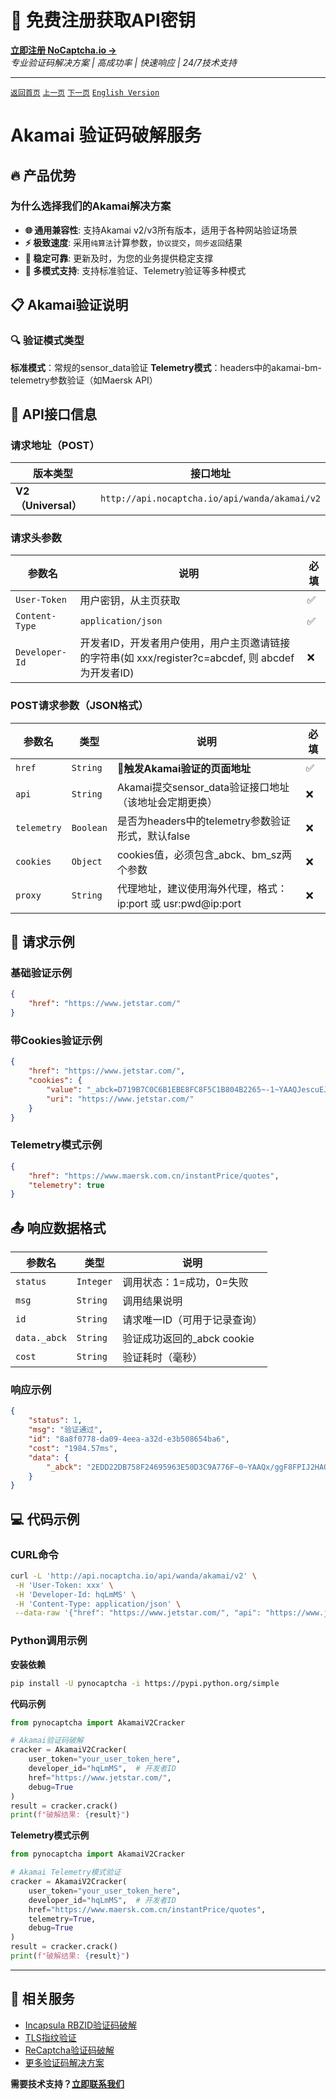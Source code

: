 # 🚀 免费注册获取API密钥
**[立即注册 NoCaptcha.io →](https://www.nocaptcha.io/register?c=hqLmMS)**  
*专业验证码解决方案 | 高成功率 | 快速响应 | 24/7技术支持*

---

[`返回首页`](../README.md)    [`上一页`](incapsula_rbzid.md)  [`下一页`](tls.md)	[`English Version`](../en-US/akamai.md)

# Akamai 验证码破解服务

## 🔥 产品优势

### 为什么选择我们的Akamai解决方案

* **🌐 通用兼容性**: 支持Akamai v2/v3所有版本，适用于各种网站验证场景
* **⚡ 极致速度**: 采用`纯算法`计算参数，`协议提交`，`同步返回`结果
* **🔄 稳定可靠**: 更新及时，为您的业务提供稳定支撑
* **🎯 多模式支持**: 支持标准验证、Telemetry验证等多种模式

## 📋 Akamai验证说明

### 🔍 验证模式类型

**标准模式**：常规的sensor_data验证
**Telemetry模式**：headers中的akamai-bm-telemetry参数验证（如Maersk API）

## 🔗 API接口信息

### 请求地址（POST）

| 版本类型 | 接口地址 |
|---------|---------|
| **V2（Universal）** | `http://api.nocaptcha.io/api/wanda/akamai/v2` |

### 请求头参数

| 参数名 | 说明 | 必填 |
|--------|------|------|
| `User-Token` | 用户密钥，从主页获取 | ✅ |
| `Content-Type` | `application/json` | ✅ |
| `Developer-Id` | 开发者ID，开发者用户使用，用户主页邀请链接的字符串(如 xxx/register?c=abcdef, 则 abcdef 为开发者ID) | ❌ |

### POST请求参数（JSON格式）

| 参数名 | 类型 | 说明 | 必填 |
|--------|------|------|------|
| `href` | `String` | 🚨**触发Akamai验证的页面地址** | ✅ |
| `api` | `String` | Akamai提交sensor_data验证接口地址（该地址会定期更换） | ❌ |
| `telemetry` | `Boolean` | 是否为headers中的telemetry参数验证形式，默认false | ❌ |
| `cookies` | `Object` | cookies值，必须包含_abck、bm_sz两个参数 | ❌ |
| `proxy` | `String` | 代理地址，建议使用海外代理，格式：ip:port 或 usr:pwd@ip:port | ❌ |

## 📝 请求示例

### 基础验证示例

```json
{
    "href": "https://www.jetstar.com/"
}
```

### 带Cookies验证示例

```json
{
    "href": "https://www.jetstar.com/",
    "cookies": {
        "value": "_abck=D719B7C0C6B1EBE8FC8F5C1B804B2265~-1~YAAQJescuEJsVzWIAQAAnwAZQQkN297mPe+Q48Xd0/10jSvgz/y69qQbPEwxUuQZhIhisL+GFAMfvabHtQPRUbiIqzDD6vA9iN9lvjzaAbKaL+aNXF/3EhpYYYUsBa0q92JUxusD8F09nFXy3mfZ8p8GzDk+/ikw4Y8QVQcchjC/s6XYbG+I2RSHl+lDOSvR2biGLFZ1dW2PsFZQ6Fs4M1/ccWfaXg6IRvzjlWaF0vH8GIoljDVRvZxwCeUO71QJORFxeVEEO43BiC3LczJhMomt8pnTbnJcMbMbi1zFcYUKUZjYvB7+kJ1JsMHfVdzbrwTB2I3bePGPgX06RvzCReVCETYpJB7H+XEeJgQQDzKiYZhCONfnae3BQUll~-1~-1~1684722838; bm_sz=751A827227D797408E66A3559D978757~YAAQpVcyuNsPVjCIAQAAMTCrRhNw86NLVNcBypYZvOkbMMnc+ef6EeDWu9UtvPw3OfyfpKLmEFQeDw99mddahdMlOj3VxzPz8eV9mfMSWDLxup33fIKAvsMvnUjvAJV0gpZvTTwdk0atKXCg1DXvs+U+VOvPPJtS76B2t+r0jXrB+cUm2hJL7qF59kbHLBl54yypauoWa1qEu9lgelS5kdwiR93A0c9IRagfLG4VjFydhZBoD6ldWEQjQUflrf00GSoxQpL0QBKRlD7fFNRtMhBmndvu5yoGdixtPXCEKk5BzRl/~4605506~4276528",
        "uri": "https://www.jetstar.com/"
    }
}
```

### Telemetry模式示例

```json
{
    "href": "https://www.maersk.com.cn/instantPrice/quotes",
    "telemetry": true
}
```

## 📤 响应数据格式

| 参数名 | 类型 | 说明 |
|--------|------|------|
| `status` | `Integer` | 调用状态：1=成功，0=失败 |
| `msg` | `String` | 调用结果说明 |
| `id` | `String` | 请求唯一ID（可用于记录查询） |
| `data._abck` | `String` | 验证成功返回的_abck cookie |
| `cost` | `String` | 验证耗时（毫秒） |

### 响应示例

```json
{
    "status": 1,
    "msg": "验证通过",
    "id": "8a8f0778-da09-4eea-a32d-e3b508654ba6",
    "cost": "1984.57ms",
    "data": {
        "_abck": "2EDD22DB758F24695963E50D3C9A776F~0~YAAQx/ggF8FPIJ2HAQAA8nKqrQmFx5H17A/jMUd1alzWlJ6VXb6NGDhXkb/1cJW+Bp0jJYvWVj8hQVc1vRKAiKQ1HLm0JIo8kg00KEBoAyRG+VZZPRV6ikricthJ69SlXF99wcHaHwx7mvDZdwwAtJBl+Fp2Kagx62AbUYZjEpc9aOCZ5KXBQhdrwCrzzXWsu5WEgmGovNqegFuIpW1ifsVPe13QSi8EjwF/nsuJQShLeRgsls1JB0Trwx8Kg3qRFiL9g4rtAdeW8OwYQ4DXj3PoBU56G0I4oCrhm6urGs8wMaU3OdpW6SRBAV93r4FO6K+lmcm8BVcfYc70/wVuEx3Fx0zpesE0fkdKC6N5c80AjVtSgJnDLFuShDnXo+wsWGROM1vxP7sC7N6raiSN66sX4UxGlkAJiCU=~-1~||1-hkqRyYlvue-1-10-1000-2||~-1"
    }
}
```

## 💻 代码示例

### CURL命令

```bash
curl -L 'http://api.nocaptcha.io/api/wanda/akamai/v2' \
 -H 'User-Token: xxx' \
 -H 'Developer-Id: hqLmMS' \
 -H 'Content-Type: application/json' \
 --data-raw '{"href": "https://www.jetstar.com/", "api": "https://www.jetstar.com/3Fl6sx/QIvaPL/b/7Hf/iQxyLG8eyP4/acumkkpfYkV7EO/ZyMtejt5PAc/REZU/Jk85Pn4"}'
```

### Python调用示例

**安装依赖**
```bash
pip install -U pynocaptcha -i https://pypi.python.org/simple
```

**代码示例**
```python
from pynocaptcha import AkamaiV2Cracker

# Akamai验证码破解
cracker = AkamaiV2Cracker(
    user_token="your_user_token_here",
    developer_id="hqLmMS",  # 开发者ID
    href="https://www.jetstar.com/",
    debug=True
)
result = cracker.crack()
print(f"破解结果: {result}")
```

**Telemetry模式示例**
```python
from pynocaptcha import AkamaiV2Cracker

# Akamai Telemetry模式验证
cracker = AkamaiV2Cracker(
    user_token="your_user_token_here",
    developer_id="hqLmMS",  # 开发者ID
    href="https://www.maersk.com.cn/instantPrice/quotes",
    telemetry=True,
    debug=True
)
result = cracker.crack()
print(f"破解结果: {result}")
```

---

## 🎯 相关服务

- [Incapsula RBZID验证码破解](incapsula_rbzid.md)
- [TLS指纹验证](tls.md)
- [ReCaptcha验证码破解](recaptcha.md)
- [更多验证码解决方案](../README.md)

**需要技术支持？[立即联系我们](https://www.nocaptcha.io/register?c=hqLmMS)**
